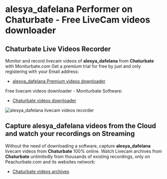 # alesya_dafelana Performer on Chaturbate - Free LiveCam videos downloader

## Chaturbate Live Videos Recorder

Monitor and record livecam videos of **alesya_dafelana** from **Chaturbate** with Moniturbate.com
Get a premium trial for free by just and only registering with your Email address:
* [alesya_dafelana Premium videos downloader](https://moniturbate.com/request-demo-licence-key.html)

Free livecam videos downloader - Moniturbate Software:
* [Chaturbate videos downloader](https://moniturbate.com/moniturbate-download-software.html)

![alesya_dafelana livecam videos recorder](https://peachurnet.com/templates/moniturbate-software.png)


## Capture alesya_dafelana videos from the Cloud and watch your recordings on Streaming

Without the need of downloading a software, capture **alesya_dafelana** livecam videos from **Chaturbate** 100% online.
Watch Livecam archives from **Chaturbate** unlimitedly from thousands of existing recordings, only on Peachurbate.com and its websites network:
* [Chaturbate videos archives](https://peachurnet.com/)